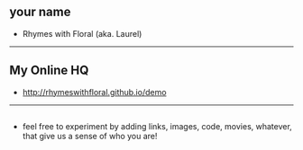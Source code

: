 ## your name

+ Rhymes with Floral (aka. Laurel)

-----

## My Online HQ

+ http://rhymeswithfloral.github.io/demo

------

## <anything else>

+ feel free to experiment by adding links, images, code, movies, whatever, that give us a sense of who you are!
